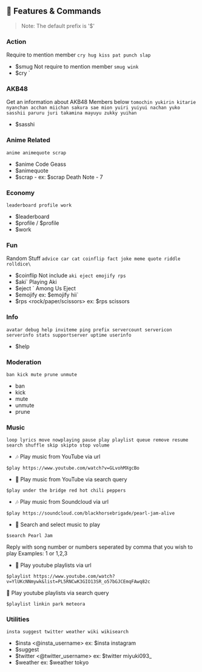 ## 📝 Features & Commands

> Note: The default prefix is '$'

### Action
Require to mention member `cry hug kiss pat punch slap`
* $smug
Not require to mention member `smug wink`
* $cry <username>`

### AKB48
Get an information about AKB48 Members below
`tomochin yukirin kitarie nyanchan acchan miichan sakura sae mion yuiri yuiyui nachan yuko sasshii paruru juri takamina mayuyu zukky yuihan`
* $sasshi

### Anime Related
`anime animequote scrap`
* $anime Code Geass
* $animequote
* $scrap <Anime Title> - <Episode Number>
ex: $scrap Death Note - 7  

### Economy
`leaderboard profile work`
* $leaderboard
* $profile / $profile <username>
* $work

### Fun
Random Stuff `advice car cat coinflip fact joke meme quote riddle rolldice\`
* $coinflip
Not include `aki eject emojify rps`
* $aki` Playing Aki
* $eject <username>` Among Us Eject
* $emojify <words>
ex: $emojify hii`
* $rps <rock/paper/scissors>
ex: $rps scissors

### Info
`avatar debug help inviteme ping prefix servercount servericon serverinfo stats supportserver uptime userinfo`
* $help

###  Moderation
`ban kick mute prune unmute`
* ban <username>
* kick <username>
* mute <username>
* unmute <username> 
* prune <total of messages number>

### Music 
`loop lyrics move nowplaying pause play playlist queue remove resume search shuffle skip skipto stop volume`
* 🎶 Play music from YouTube via url

`$play https://www.youtube.com/watch?v=GLvohMXgcBo`

* 🔎 Play music from YouTube via search query

`$play under the bridge red hot chili peppers`

* 🎶 Play music from Soundcloud via url

`$play https://soundcloud.com/blackhorsebrigade/pearl-jam-alive`

* 🔎 Search and select music to play

`$search Pearl Jam`
  
  Reply with song number or numbers seperated by comma that you wish to play
  Examples: 1 or 1,2,3

* 📃 Play youtube playlists via url

`$playlist https://www.youtube.com/watch?v=YlUKcNNmywk&list=PL5RNCwK3GIO13SR_o57bGJCEmqFAwq82c`

🔎 Play youtube playlists via search query

`$playlist linkin park meteora`

### Utilities
`insta suggest twitter weather wiki wikisearch`
* $insta <@insta_username>
ex: $insta instagram
* $suggest <messages>
* $twitter <@twitter_username> 
ex: $twitter miyuki093_
* $weather <location> 
ex: $weather tokyo